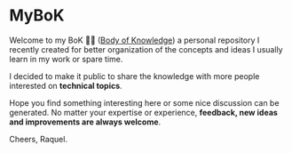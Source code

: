 # MyBoK

Welcome to my BoK :wave::smiley:  ([Body of Knowledge](https://en.wikipedia.org/wiki/Body_of_knowledge)) a personal repository I recently created for better organization of the concepts and ideas I usually learn in my work or spare time. 

I decided to make it public to share the knowledge with more people interested on **technical topics**. 

Hope you find something interesting here or some nice discussion can be generated. No matter your expertise or experience, **feedback, new ideas and improvements are always welcome**.



Cheers,
Raquel.